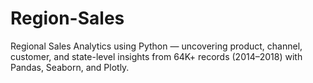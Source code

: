 # Region-Sales
Regional Sales Analytics using Python — uncovering product, channel, customer, and state-level insights from 64K+ records (2014–2018) with Pandas, Seaborn, and Plotly.
